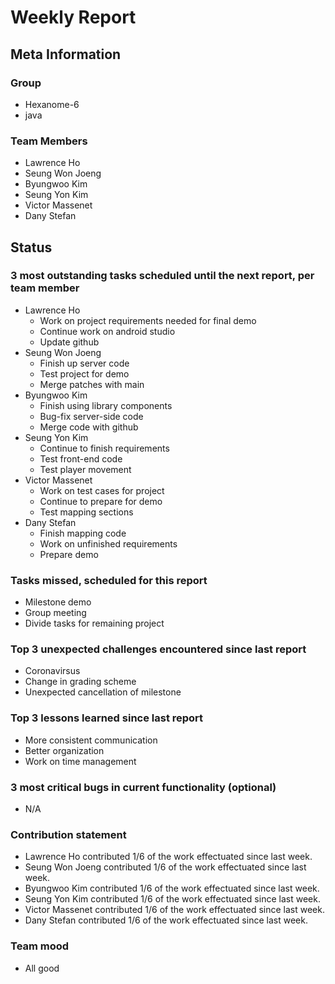 # Weekly Report

## Meta Information

### Group

 * Hexanome-6
 * java

### Team Members

 * Lawrence Ho
 * Seung Won Joeng
 * Byungwoo Kim
 * Seung Yon Kim
 * Victor Massenet
 * Dany Stefan

## Status

### 3 most outstanding tasks scheduled until the next report, per team member

 * Lawrence Ho
   * Work on project requirements needed for final demo
   * Continue work on android studio
   * Update github
 * Seung Won Joeng
   * Finish up server code 
   * Test project for demo
   * Merge patches with main
 * Byungwoo Kim
   * Finish using library components
   * Bug-fix server-side code
   * Merge code with github
 * Seung Yon Kim
   * Continue to finish requirements
   * Test front-end code
   * Test player movement
 * Victor Massenet
   * Work on test cases for project
   * Continue to prepare for demo
   * Test mapping sections
 * Dany Stefan
   * Finish mapping code
   * Work on unfinished requirements
   * Prepare demo

### Tasks missed, scheduled for this report

 * Milestone demo
 * Group meeting
 * Divide tasks for remaining project

### Top 3 unexpected challenges encountered since last report

 * Coronavirsus
 * Change in grading scheme
 * Unexpected cancellation of milestone

### Top 3 lessons learned since last report

 * More consistent communication
 * Better organization
 * Work on time management

### 3 most critical bugs in current functionality (optional)

 * N/A

### Contribution statement

 * Lawrence Ho contributed 1/6 of the work effectuated since last week.
 * Seung Won Joeng contributed 1/6 of the work effectuated since last week.
 * Byungwoo Kim contributed 1/6 of the work effectuated since last week.
 * Seung Yon Kim contributed 1/6 of the work effectuated since last week.
 * Victor Massenet contributed 1/6 of the work effectuated since last week.
 * Dany Stefan contributed 1/6 of the work effectuated since last week.

### Team mood

 * All good
